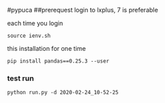 #pypuca
##prerequest
login to lxplus,  7 is preferable

each time you login
```
source ienv.sh
```

this installation for one time
```
pip install pandas==0.25.3 --user
```
### test run  
```
python run.py -d 2020-02-24_10-52-25
```